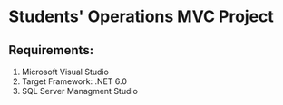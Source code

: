 # Students' Operations MVC Project
## Requirements:
1. Microsoft Visual Studio
2. Target Framework: .NET 6.0
3. SQL Server Managment Studio
   
